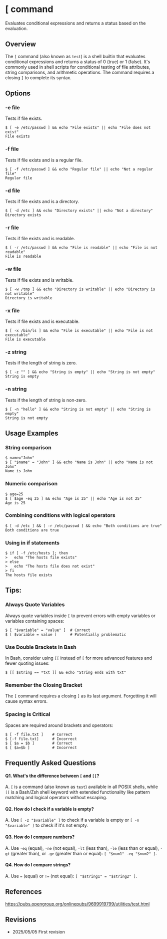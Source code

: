 # [ command

Evaluates conditional expressions and returns a status based on the evaluation.

## Overview

The `[` command (also known as `test`) is a shell builtin that evaluates conditional expressions and returns a status of 0 (true) or 1 (false). It's commonly used in shell scripts for conditional testing of file attributes, string comparisons, and arithmetic operations. The command requires a closing `]` to complete its syntax.

## Options

### **-e file**

Tests if file exists.

```console
$ [ -e /etc/passwd ] && echo "File exists" || echo "File does not exist"
File exists
```

### **-f file**

Tests if file exists and is a regular file.

```console
$ [ -f /etc/passwd ] && echo "Regular file" || echo "Not a regular file"
Regular file
```

### **-d file**

Tests if file exists and is a directory.

```console
$ [ -d /etc ] && echo "Directory exists" || echo "Not a directory"
Directory exists
```

### **-r file**

Tests if file exists and is readable.

```console
$ [ -r /etc/passwd ] && echo "File is readable" || echo "File is not readable"
File is readable
```

### **-w file**

Tests if file exists and is writable.

```console
$ [ -w /tmp ] && echo "Directory is writable" || echo "Directory is not writable"
Directory is writable
```

### **-x file**

Tests if file exists and is executable.

```console
$ [ -x /bin/ls ] && echo "File is executable" || echo "File is not executable"
File is executable
```

### **-z string**

Tests if the length of string is zero.

```console
$ [ -z "" ] && echo "String is empty" || echo "String is not empty"
String is empty
```

### **-n string**

Tests if the length of string is non-zero.

```console
$ [ -n "hello" ] && echo "String is not empty" || echo "String is empty"
String is not empty
```

## Usage Examples

### String comparison

```console
$ name="John"
$ [ "$name" = "John" ] && echo "Name is John" || echo "Name is not John"
Name is John
```

### Numeric comparison

```console
$ age=25
$ [ $age -eq 25 ] && echo "Age is 25" || echo "Age is not 25"
Age is 25
```

### Combining conditions with logical operators

```console
$ [ -d /etc ] && [ -r /etc/passwd ] && echo "Both conditions are true"
Both conditions are true
```

### Using in if statements

```console
$ if [ -f /etc/hosts ]; then
>   echo "The hosts file exists"
> else
>   echo "The hosts file does not exist"
> fi
The hosts file exists
```

## Tips:

### Always Quote Variables

Always quote variables inside `[` to prevent errors with empty variables or variables containing spaces:

```console
$ [ "$variable" = "value" ]  # Correct
$ [ $variable = value ]      # Potentially problematic
```

### Use Double Brackets in Bash

In Bash, consider using `[[` instead of `[` for more advanced features and fewer quoting issues:

```console
$ [[ $string == *txt ]] && echo "String ends with txt"
```

### Remember the Closing Bracket

The `[` command requires a closing `]` as its last argument. Forgetting it will cause syntax errors.

### Spacing is Critical

Spaces are required around brackets and operators:

```console
$ [ -f file.txt ]    # Correct
$ [-f file.txt]      # Incorrect
$ [ $a = $b ]        # Correct
$ [ $a=$b ]          # Incorrect
```

## Frequently Asked Questions

#### Q1. What's the difference between `[` and `[[`?
A. `[` is a command (also known as `test`) available in all POSIX shells, while `[[` is a Bash/Zsh shell keyword with extended functionality like pattern matching and logical operators without escaping.

#### Q2. How do I check if a variable is empty?
A. Use `[ -z "$variable" ]` to check if a variable is empty or `[ -n "$variable" ]` to check if it's not empty.

#### Q3. How do I compare numbers?
A. Use `-eq` (equal), `-ne` (not equal), `-lt` (less than), `-le` (less than or equal), `-gt` (greater than), or `-ge` (greater than or equal): `[ "$num1" -eq "$num2" ]`.

#### Q4. How do I compare strings?
A. Use `=` (equal) or `!=` (not equal): `[ "$string1" = "$string2" ]`.

## References

https://pubs.opengroup.org/onlinepubs/9699919799/utilities/test.html

## Revisions

- 2025/05/05 First revision